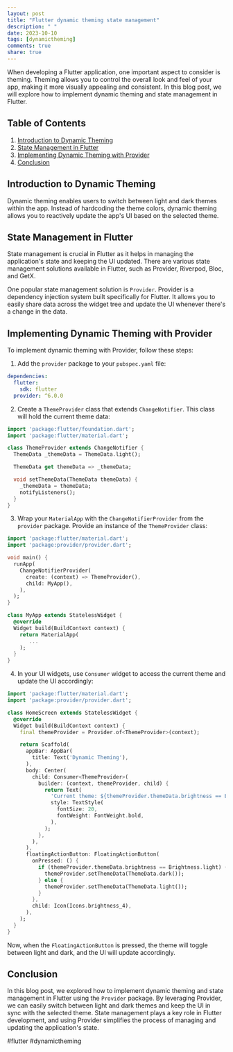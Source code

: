```yaml
---
layout: post
title: "Flutter dynamic theming state management"
description: " "
date: 2023-10-10
tags: [dynamictheming]
comments: true
share: true
---
```


When developing a Flutter application, one important aspect to consider is theming. Theming allows you to control the overall look and feel of your app, making it more visually appealing and consistent. In this blog post, we will explore how to implement dynamic theming and state management in Flutter.

## Table of Contents
1. [Introduction to Dynamic Theming](#introduction-to-dynamic-theming)
2. [State Management in Flutter](#state-management-in-flutter)
3. [Implementing Dynamic Theming with Provider](#implementing-dynamic-theming-with-provider)
4. [Conclusion](#conclusion)

## Introduction to Dynamic Theming

Dynamic theming enables users to switch between light and dark themes within the app. Instead of hardcoding the theme colors, dynamic theming allows you to reactively update the app's UI based on the selected theme.

## State Management in Flutter

State management is crucial in Flutter as it helps in managing the application's state and keeping the UI updated. There are various state management solutions available in Flutter, such as Provider, Riverpod, Bloc, and GetX.

One popular state management solution is `Provider`. Provider is a dependency injection system built specifically for Flutter. It allows you to easily share data across the widget tree and update the UI whenever there's a change in the data.

## Implementing Dynamic Theming with Provider

To implement dynamic theming with Provider, follow these steps:

1. Add the `provider` package to your `pubspec.yaml` file:
```yaml
dependencies:
  flutter:
    sdk: flutter
  provider: ^6.0.0
```

2. Create a `ThemeProvider` class that extends `ChangeNotifier`. This class will hold the current theme data:
```dart
import 'package:flutter/foundation.dart';
import 'package:flutter/material.dart';

class ThemeProvider extends ChangeNotifier {
  ThemeData _themeData = ThemeData.light();

  ThemeData get themeData => _themeData;

  void setThemeData(ThemeData themeData) {
    _themeData = themeData;
    notifyListeners();
  }
}
```

3. Wrap your `MaterialApp` with the `ChangeNotifierProvider` from the `provider` package. Provide an instance of the `ThemeProvider` class:
```dart
import 'package:flutter/material.dart';
import 'package:provider/provider.dart';

void main() {
  runApp(
    ChangeNotifierProvider(
      create: (context) => ThemeProvider(),
      child: MyApp(),
    ),
  );
}

class MyApp extends StatelessWidget {
  @override
  Widget build(BuildContext context) {
    return MaterialApp(
       ...
    );
  }
}
```

4. In your UI widgets, use `Consumer` widget to access the current theme and update the UI accordingly:
```dart
import 'package:flutter/material.dart';
import 'package:provider/provider.dart';

class HomeScreen extends StatelessWidget {
  @override
  Widget build(BuildContext context) {
    final themeProvider = Provider.of<ThemeProvider>(context);

    return Scaffold(
      appBar: AppBar(
        title: Text('Dynamic Theming'),
      ),
      body: Center(
        child: Consumer<ThemeProvider>(
          builder: (context, themeProvider, child) {
            return Text(
              'Current theme: ${themeProvider.themeData.brightness == Brightness.dark ? 'Dark' : 'Light'}',
              style: TextStyle(
                fontSize: 20,
                fontWeight: FontWeight.bold,
              ),
            );
          },
        ),
      ),
      floatingActionButton: FloatingActionButton(
        onPressed: () {
          if (themeProvider.themeData.brightness == Brightness.light) {
            themeProvider.setThemeData(ThemeData.dark());
          } else {
            themeProvider.setThemeData(ThemeData.light());
          }
        },
        child: Icon(Icons.brightness_4),
      ),
    );
  }
}
```

Now, when the `FloatingActionButton` is pressed, the theme will toggle between light and dark, and the UI will update accordingly.

## Conclusion

In this blog post, we explored how to implement dynamic theming and state management in Flutter using the `Provider` package. By leveraging Provider, we can easily switch between light and dark themes and keep the UI in sync with the selected theme. State management plays a key role in Flutter development, and using Provider simplifies the process of managing and updating the application's state.

#flutter #dynamictheming